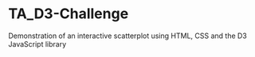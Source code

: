 # TA_D3-Challenge
Demonstration of an interactive scatterplot using HTML, CSS and the D3 JavaScript library
